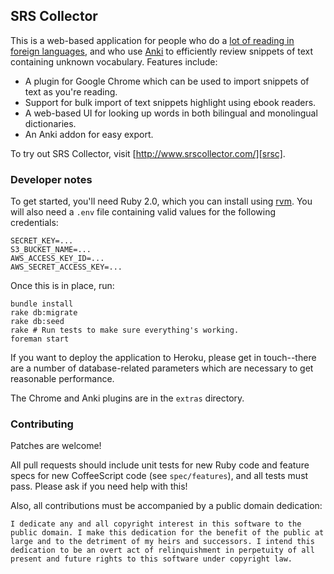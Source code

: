 ## SRS Collector

This is a web-based application for people who do a [lot of reading in
foreign languages][extensive], and who use [Anki][] to efficiently review
snippets of text containing unknown vocabulary.  Features include:

* A plugin for Google Chrome which can be used to import snippets of text as
  you're reading.
* Support for bulk import of text snippets highlight using ebook readers.
* A web-based UI for looking up words in both bilingual and monolingual
  dictionaries.
* An Anki addon for easy export.

To try out SRS Collector, visit [http://www.srscollector.com/][srsc].

### Developer notes

To get started, you'll need Ruby 2.0, which you can install using [rvm][].
You will also need a `.env` file containing valid values for the following
credentials:

    SECRET_KEY=...
    S3_BUCKET_NAME=...
    AWS_ACCESS_KEY_ID=...
    AWS_SECRET_ACCESS_KEY=...

Once this is in place, run:

    bundle install
    rake db:migrate
    rake db:seed
    rake # Run tests to make sure everything's working.
    foreman start

If you want to deploy the application to Heroku, please get in touch--there
are a number of database-related parameters which are necessary to get
reasonable performance.

The Chrome and Anki plugins are in the `extras` directory.

### Contributing

Patches are welcome!

All pull requests should include unit tests for new Ruby code and feature
specs for new CoffeeScript code (see `spec/features`), and all tests must
pass.  Please ask if you need help with this!

Also, all contributions must be accompanied by a public domain dedication:

    I dedicate any and all copyright interest in this software to the
    public domain. I make this dedication for the benefit of the public at
    large and to the detriment of my heirs and successors. I intend this
    dedication to be an overt act of relinquishment in perpetuity of all
    present and future rights to this software under copyright law.

[extensive]: http://en.wikipedia.org/wiki/Extensive_reading
[Anki]: http://ankisrs.net/
[srsc]: http://www.srscollector.com/
[rvm]: https://rvm.io/
